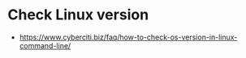 # Check Linux version

- https://www.cyberciti.biz/faq/how-to-check-os-version-in-linux-command-line/
